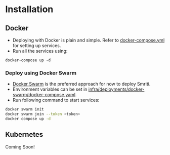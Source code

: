 # Installation

## Docker
- Deploying with Docker is plain and simple. 
Refer to [docker-compose.yml](https://github.com/prabhuomkar/smriti/blob/master/docker-compose.yaml) for setting up services.
- Run all the services using:
```bah
docker-compose up -d
```

### Deploy using Docker Swarm
- [Docker Swarm](https://docs.docker.com/engine/swarm/) is the preferred approach for now to deploy Smriti. 
- Environment variables can be set in [infra/deployments/docker-swarm/docker-compose.yaml](https://github.com/prabhuomkar/smriti/blob/master/infra/deployments/docker-swarm/docker-compose.yaml).
- Run following command to start services:
```bash
docker swarm init
docker swarm join --token <token>
docker compose up -d
```

## Kubernetes

Coming Soon!